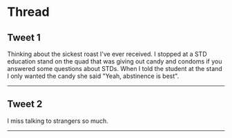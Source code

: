 # Thread

## Tweet 1

Thinking about the sickest roast I've ever received. I stopped at a STD education stand on the quad that was giving out candy and condoms if you answered some questions about STDs. When I told the student at the stand I only wanted the candy she said "Yeah, abstinence is best".

---

## Tweet 2

I miss talking to strangers so much.

---

